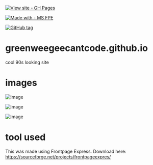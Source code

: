 [![View site - GH Pages](https://img.shields.io/badge/View_site-GH_Pages-2ea44f?style=for-the-badge)](https://greenweegeecantcode.github.io/greenweegeecantcode.github.io/)


[![Made with - MS FPE](https://img.shields.io/badge/Made_with-MS_FPE-ffgf00)](https://)


[![GitHub tag](https://img.shields.io/github/tag/GreenWeegeeCantCode/greenweegeecantcode.github.io?include_prereleases=&sort=semver&color=green)](https://github.com/GreenWeegeeCantCode/greenweegeecantcode.github.io/releases/)


# greenweegeecantcode.github.io
cool 90s looking site

# images
![image](https://github.com/GreenWeegeeCantCode/greenweegeecantcode.github.io/assets/145769578/d9d4a45c-06f0-4e24-afda-835a5010d46d)


![image](https://github.com/GreenWeegeeCantCode/greenweegeecantcode.github.io/assets/145769578/c632519d-a2be-4257-bfde-69c4a747c3fa)



![image](https://github.com/GreenWeegeeCantCode/greenweegeecantcode.github.io/assets/145769578/088a54c3-da14-4fbc-83b9-19bf3e14cd46)

# tool used
This was made using Frontpage Express.
Download here:
https://sourceforge.net/projects/frontpageexpres/
